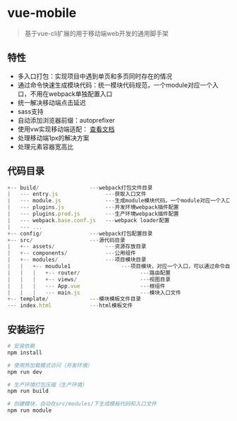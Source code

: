 # vue-mobile

> 基于vue-cli扩展的用于移动端web开发的通用脚手架

## 特性

- 多入口打包：实现项目中遇到单页和多页同时存在的情况
- 通过命令快速生成模块代码：统一模块代码规范，一个module对应一个入口，不用在webpack单独配置入口
- 统一解决移动端点击延迟
- sass支持
- 自动添加浏览器前缀：autoprefixer
- 使用vw实现移动端适配： [查看文档](https://github.com/GavinZhuLei/vue-mobile/blob/v1.1/doc/vw.md)
- 处理移动端1px的解决方案
- 处理元素容器宽高比

## 代码目录

```js
+-- build/                ---webpack打包文件目录
|   --- entry.js               ---获取入口文件
|   --- module.js              ---生成module模块代码，一个module对应一个入口
|   --- plugins.js             ---开发环境webpack插件配置
|   --- plugins.prod.js        ---生产环境webpack插件配置
|   --- webpack.base.conf.js   ---webpack loader配置
|   --- ...
+-- config/               ---webpack打包配置目录
+-- src/                  ---源代码目录
|   +-- assets/                ---资源存放目录
|   +-- components/            ---公用组件
|   +-- modules/               ---项目模块目录
|   |   +-- moudule1                ---项目模块，对应一个入口，可以通过命令自动创建
|   |   |   +-- router/                   ---路由配置
|   |   |   +-- views/                    ---视图目录
|   |   |   --- App.vue                   ---根组件
|   |   |   --- main.js                   ---模块入口文件
+-- template/             ---模块模板文件目录
--- index.html            ---html模板文件
```

## 安装运行

``` bash
# 安装依赖
npm install

# 使用热加载模式访问（开发环境）
npm run dev

# 生产环境打包压缩（生产环境）
npm run build

# 创建模块，自动在src/modules/下生成模板代码和入口文件
npm run module
```
